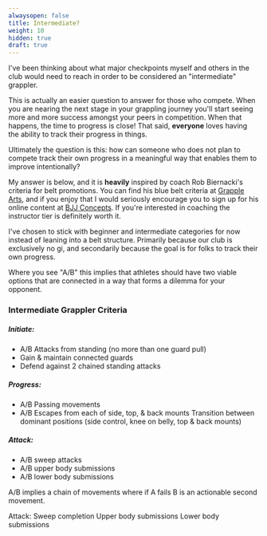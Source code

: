 ```yaml
---
alwaysopen: false
title: Intermediate?
weight: 10
hidden: true
draft: true
---
```


I've been thinking about what major checkpoints myself and others in the club would need to reach in order to be considered an "intermediate" grappler. 

This is actually an easier question to answer for those who compete. When you are nearing the next stage in your grappling journey you'll start seeing more and more success amongst your peers in competition. When that happens, the time to progress is close! That said, **everyone** loves having the ability to track their progress in things. 

Ultimately the question is this: how can someone who does not plan to compete track their own progress in a meaningful way that enables them to improve intentionally?

My answer is below, and it is **heavily** inspired by coach Rob Biernacki's criteria for belt promotions. You can find his blue belt criteria at [Grapple Arts](https://www.grapplearts.com/blue-belt-techniques/), and if you enjoy that I would seriously encourage you to sign up for his online content at [BJJ Concepts](https://bjjconcepts.net/). If you're interested in coaching the instructor tier is definitely worth it.

I've chosen to stick with beginner and intermediate categories for now instead of leaning into a belt structure. Primarily because our club is exclusively no gi, and secondarily because the goal is for folks to track their own progress.

Where you see "A/B" this implies that athletes should have two viable options that are connected in a way that forms a dilemma for your opponent. 


### Intermediate Grappler Criteria

##### Initiate:
* A/B Attacks from standing (no more than one guard pull)
* Gain & maintain connected guards
* Defend against 2 chained standing attacks

##### Progress:
* A/B Passing movements
* A/B Escapes from each of side, top, & back mounts
Transition between dominant positions (side control, knee on belly, top & back mounts)

##### Attack:
* A/B sweep attacks
* A/B upper body submissions
* A/B lower body submissions

A/B implies a chain of movements where if A fails B is an actionable second movement. 


Attack:
Sweep completion
Upper body submissions
Lower body submissions